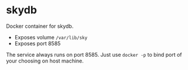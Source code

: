 skydb
=====

Docker container for skydb.

- Exposes volume `/var/lib/sky`
- Exposes port 8585

The service always runs on port 8585. Just use `docker -p` to bind port of your
choosing on host machine.
